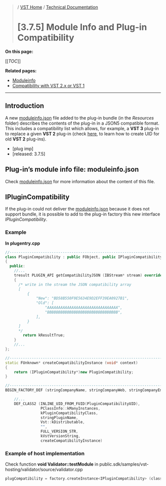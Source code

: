 >/ [VST Home](../../../) / [Technical Documentation](../../Index.md)
>
># \[3.7.5\] Module Info and Plug-in Compatibility

**On this page:**

[[_TOC_]]

**Related pages:**

- [Moduleinfo](../../../Technical+Documentation/VST+Module+Architecture/ModuleInfo-JSON.md)
- [Compatibility with VST 2.x or VST 1](../../../FAQ/Compatibility+with+VST+2.x+or+VST+1.md)

---

## Introduction

A new [moduleinfo.json](../../../Technical+Documentation/VST+Module+Architecture/ModuleInfo-JSON.md) file added to the plug-in bundle (in the *Resources* folder) describes the contents of the plug-in in a JSON5 compatible format. This includes a compatibility list which allows, for example, a **VST 3** plug-in to replace a given **VST 2** plug-in (check [here](../../../FAQ/Compatibility+with+VST+2.x+or+VST+1.md), to learn how to create UID for old **VST 2** plug-ins).

- \[plug imp\]
- \[released: 3.7.5\]

## Plug-in’s module info file: moduleinfo.json

Check [moduleinfo.json](../../../Technical+Documentation/VST+Module+Architecture/ModuleInfo-JSON.md) for more information about the content of this file.

## IPluginCompatibility

If the plug-in could not deliver the [moduleinfo.json](../../../Technical+Documentation/VST+Module+Architecture/ModuleInfo-JSON.md) because it does not support bundle, it is possible to add to the plug-in factory this new interface *IPluginCompatibility*.
### Example

**In plugentry.cpp**

``` c++
//------------------------------------------------------------------------
class PluginCompatibility : public FObject, public IPluginCompatibility
{
  public:
    //...
    tresult PLUGIN_API getCompatibilityJSON (IBStream* stream) override
    {
      /* write in the stream the JSON compatibility array
      [
          {
              "New": "BD58B550F9E5634E9D2EFF39EA0927B1",
              "Old": [
                  "AAAAAAAAAAAAAAAAAAAAAAAAAAAAAAAA",
                  "BBBBBBBBBBBBBBBBBBBBBBBBBBBBBBBB",
              ],
          }
      ]
      */
	    return kResultTrue;
    }
    //... 
};

//------------------------------------------------------------------------
static FUnknown* createCompatibilityInstance (void* context)
{
	return (IPluginCompatibility*)new PluginCompatibility;
}

//------------------------------------------------------------------------
BEGIN_FACTORY_DEF (stringCompanyName, stringCompanyWeb, stringCompanyEmail)

    //...
    DEF_CLASS2 (INLINE_UID_FROM_FUID(PluginCompatibilityUID),
				PClassInfo::kManyInstances,
				kPluginCompatibilityClass,
				stringPluginName,
				Vst::kDistributable,
				"",
				FULL_VERSION_STR,
				kVstVersionString,
				createCompatibilityInstance)
```

### Example of host implementation

Check function **void Validator::testModule** in public.sdk/samples/vst-hosting/validator/source/validator.cpp

``` c++
plugCompatibility = factory.createInstance<IPluginCompatibility> (classInfo.ID ());
```
